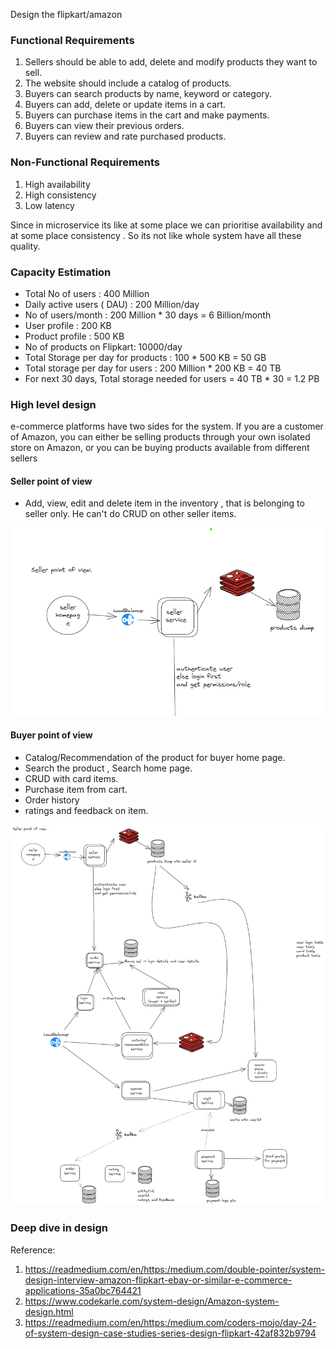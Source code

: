 Design the flipkart/amazon

### Functional Requirements

1. Sellers should be able to add, delete and modify products they want to sell.
2. The website should include a catalog of products.
3. Buyers can search products by name, keyword or category.
4. Buyers can add, delete or update items in a cart.
5. Buyers can purchase items in the cart and make payments.
6. Buyers can view their previous orders.
7. Buyers can review and rate purchased products.

### Non-Functional Requirements

1. High availability
2. High consistency
3. Low latency

Since in microservice its like at some place we can prioritise availability and at some place consistency . So its not like whole system have all these quality.


### Capacity Estimation

- Total No of users : 400 Million
- Daily active users ( DAU) : 200 Million/day
- No of users/month : 200 Million * 30 days = 6 Billion/month
- User profile : 200 KB
- Product profile : 500 KB
- No of products on Flipkart: 10000/day
- Total Storage per day for products : 100 * 500 KB = 50 GB 
- Total storage per day for users : 200 Million * 200 KB = 40 TB 
- For next 30 days, Total storage needed for users = 40 TB * 30 = 1.2 PB


### High level design

e-commerce platforms have two sides for the system. If you are a customer of Amazon, you can either be selling products through your own isolated store on Amazon, or you can be buying products available from different sellers


#### Seller point of view

- Add, view,  edit and delete item in the inventory , that is belonging to seller only. He can't do CRUD on other seller items.

![alt_text](./images/img.png)

#### Buyer point of view

- Catalog/Recommendation of the product for buyer home page.
- Search the product , Search home page.
- CRUD  with card items.
- Purchase item from cart.
- Order history
- ratings and feedback on item.


![alt_text](./images/img_1.png)


### Deep dive in design





Reference:
1. https://readmedium.com/en/https:/medium.com/double-pointer/system-design-interview-amazon-flipkart-ebay-or-similar-e-commerce-applications-35a0bc764421
2. https://www.codekarle.com/system-design/Amazon-system-design.html
3. https://readmedium.com/en/https:/medium.com/coders-mojo/day-24-of-system-design-case-studies-series-design-flipkart-42af832b9794

